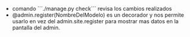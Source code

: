 * comando ´´´./manage.py check´´´ revisa los cambios realizados
* @admin.register(NombreDelModelo) es un decorador y nos permite usarlo en vez del admin.site.register para mostrar mas datos en la pantalla del admin.